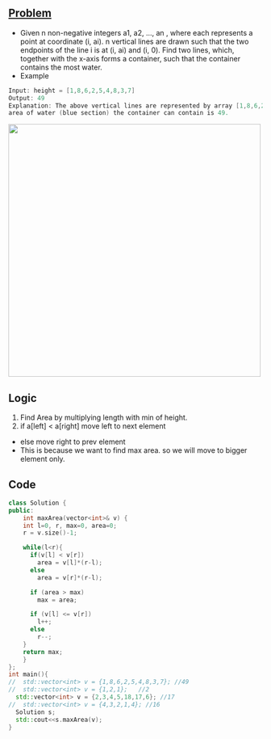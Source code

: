 ## [Problem](https://leetcode.com/problems/container-with-most-water/)
- Given n non-negative integers a1, a2, ..., an , where each represents a point at coordinate (i, ai). n vertical lines are drawn such that the two endpoints of the line i is at (i, ai) and (i, 0). Find two lines, which, together with the x-axis forms a container, such that the container contains the most water.
- Example
```c
Input: height = [1,8,6,2,5,4,8,3,7]
Output: 49
Explanation: The above vertical lines are represented by array [1,8,6,2,5,4,8,3,7]. In this case, the max
area of water (blue section) the container can contain is 49.
```

<img src="https://s3-lc-upload.s3.amazonaws.com/uploads/2018/07/17/question_11.jpg"  width="500" />

## Logic
1. Find Area by multiplying length with min of height.
2. if a[left] < a[right] move left to next element
  - else move right to prev element
  - This is because we want to find max area. so we will move to bigger element only.

## Code
```c++
class Solution {
public:
    int maxArea(vector<int>& v) {
    int l=0, r, max=0, area=0;
    r = v.size()-1;

    while(l<r){
      if(v[l] < v[r])
        area = v[l]*(r-l);
      else
        area = v[r]*(r-l);

      if (area > max)
        max = area;

      if (v[l] <= v[r])
        l++;
      else
        r--;
    }
    return max;   
    }
};
int main(){
//  std::vector<int> v = {1,8,6,2,5,4,8,3,7}; //49
//  std::vector<int> v = {1,2,1};   //2
  std::vector<int> v = {2,3,4,5,18,17,6}; //17
//  std::vector<int> v = {4,3,2,1,4}; //16
  Solution s;
  std::cout<<s.maxArea(v);
}
```
